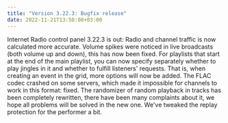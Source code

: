 ```yaml
---
title: "Version 3.22.3: Bugfix release"
date: 2022-11-21T13:50:08+03:00
---
```


Internet Radio control panel 3.22.3 is out: Radio and channel traffic is now calculated more accurate. Volume spikes were noticed in live broadcasts (both volume up and down), this has now been fixed. For playlists that start at the end of the main playlist, you can now specify separately whether to play jingles in it and whether to fulfill listeners' requests. That is, when creating an event in the grid, more options will now be added. The FLAC codec crashed on some servers, which made it impossible for channels to work in this format: fixed. The randomizer of random playback in tracks has been completely rewritten, there have been many complaints about it, we hope all problems will be solved in the new one. We've tweaked the replay protection for the performer a bit.